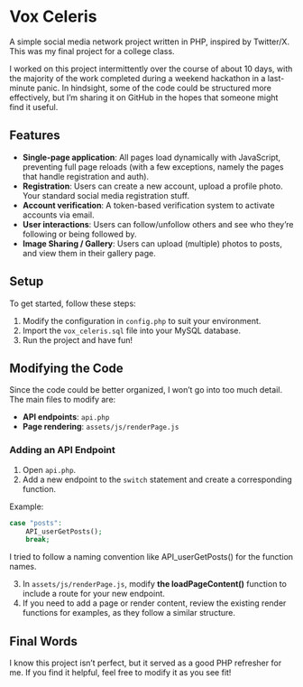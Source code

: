 # Vox Celeris

A simple social media network project written in PHP, inspired by Twitter/X. This was my final project for a college class.

I worked on this project intermittently over the course of about 10 days, with the majority of the work completed during a weekend hackathon in a last-minute panic. In hindsight, some of the code could be structured more effectively, but I’m sharing it on GitHub in the hopes that someone might find it useful.

## Features

- **Single-page application**: All pages load dynamically with JavaScript, preventing full page reloads (with a few exceptions, namely the pages that handle registration and auth).
- **Registration**: Users can create a new account, upload a profile photo. Your standard social media registration stuff.
- **Account verification**: A token-based verification system to activate accounts via email.
- **User interactions**: Users can follow/unfollow others and see who they’re following or being followed by.
- **Image Sharing / Gallery**: Users can upload (multiple) photos to posts, and view them in their gallery page.

## Setup

To get started, follow these steps:

1. Modify the configuration in `config.php` to suit your environment.
2. Import the `vox_celeris.sql` file into your MySQL database.
3. Run the project and have fun!

## Modifying the Code

Since the code could be better organized, I won’t go into too much detail. The main files to modify are:

- **API endpoints**: `api.php`
- **Page rendering**: `assets/js/renderPage.js`

### Adding an API Endpoint

1. Open `api.php`.
2. Add a new endpoint to the `switch` statement and create a corresponding function.

Example:

```php
case "posts":
    API_userGetPosts();
    break;
```

I tried to follow a naming convention like API_userGetPosts() for the function names.

3. In `assets/js/renderPage.js`, modify **the loadPageContent()** function to include a route for your new endpoint.
4. If you need to add a page or render content, review the existing render functions for examples, as they follow a similar structure.

## Final Words
I know this project isn’t perfect, but it served as a good PHP refresher for me. If you find it helpful, feel free to modify it as you see fit!
